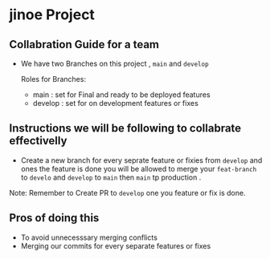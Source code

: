 # jinoe Project

## Collabration Guide for a team

- We have two Branches on this project , `main` and `develop`

   Roles for Branches:
    - main : set for Final and ready  to  be deployed features
    - develop : set for on development features or fixes

## Instructions we will be following to collabrate effectivelly

- Create a new branch for every seprate feature or fixies from  `develop` and ones the feature is done you will be allowed to merge your `feat-branch `to `develo` and `develop` to `main` then `main` tp production .

Note: Remember to Create PR  to `develop` one you feature or fix is done.


## Pros of doing this
 - To avoid unnecesssary merging conflicts
 - Merging our commits for every separate features or fixes

 



